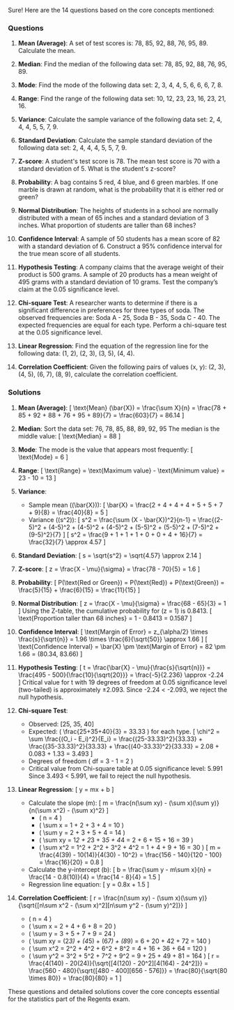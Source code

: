 Sure! Here are the 14 questions based on the core concepts mentioned:

### Questions

1. **Mean (Average)**:
   A set of test scores is: 78, 85, 92, 88, 76, 95, 89. Calculate the mean.

2. **Median**:
   Find the median of the following data set: 78, 85, 92, 88, 76, 95, 89.

3. **Mode**:
   Find the mode of the following data set: 2, 3, 4, 4, 5, 6, 6, 6, 7, 8.

4. **Range**:
   Find the range of the following data set: 10, 12, 23, 23, 16, 23, 21, 16.

5. **Variance**:
   Calculate the sample variance of the following data set: 2, 4, 4, 4, 5, 5, 7, 9.

6. **Standard Deviation**:
   Calculate the sample standard deviation of the following data set: 2, 4, 4, 4, 5, 5, 7, 9.

7. **Z-score**:
   A student's test score is 78. The mean test score is 70 with a standard deviation of 5. What is the student's z-score?

8. **Probability**:
   A bag contains 5 red, 4 blue, and 6 green marbles. If one marble is drawn at random, what is the probability that it is either red or green?

9. **Normal Distribution**:
   The heights of students in a school are normally distributed with a mean of 65 inches and a standard deviation of 3 inches. What proportion of students are taller than 68 inches?

10. **Confidence Interval**:
    A sample of 50 students has a mean score of 82 with a standard deviation of 6. Construct a 95% confidence interval for the true mean score of all students.

11. **Hypothesis Testing**:
    A company claims that the average weight of their product is 500 grams. A sample of 20 products has a mean weight of 495 grams with a standard deviation of 10 grams. Test the company’s claim at the 0.05 significance level.

12. **Chi-square Test**:
    A researcher wants to determine if there is a significant difference in preferences for three types of soda. The observed frequencies are: Soda A - 25, Soda B - 35, Soda C - 40. The expected frequencies are equal for each type. Perform a chi-square test at the 0.05 significance level.

13. **Linear Regression**:
    Find the equation of the regression line for the following data: (1, 2), (2, 3), (3, 5), (4, 4).

14. **Correlation Coefficient**:
    Given the following pairs of values (x, y): (2, 3), (4, 5), (6, 7), (8, 9), calculate the correlation coefficient.

<div style="page-break-after: always"></div>

### Solutions

1. **Mean (Average)**:
   \[
   \text{Mean} (\bar{X}) = \frac{\sum X}{n} = \frac{78 + 85 + 92 + 88 + 76 + 95 + 89}{7} = \frac{603}{7} = 86.14
   \]

2. **Median**:
   Sort the data set: 76, 78, 85, 88, 89, 92, 95
   The median is the middle value:
   \[
   \text{Median} = 88
   \]

3. **Mode**:
   The mode is the value that appears most frequently:
   \[
   \text{Mode} = 6
   \]

4. **Range**:
   \[
   \text{Range} = \text{Maximum value} - \text{Minimum value} = 23 - 10 = 13
   \]

5. **Variance**:
   - Sample mean (\(\bar{X}\)):
     \[
     \bar{X} = \frac{2 + 4 + 4 + 4 + 5 + 5 + 7 + 9}{8} = \frac{40}{8} = 5
     \]
   - Variance (\(s^2\)):
     \[
     s^2 = \frac{\sum (X - \bar{X})^2}{n-1} = \frac{(2-5)^2 + (4-5)^2 + (4-5)^2 + (4-5)^2 + (5-5)^2 + (5-5)^2 + (7-5)^2 + (9-5)^2}{7}
     \]
     \[
     s^2 = \frac{9 + 1 + 1 + 1 + 0 + 0 + 4 + 16}{7} = \frac{32}{7} \approx 4.57
     \]

6. **Standard Deviation**:
   \[
   s = \sqrt{s^2} = \sqrt{4.57} \approx 2.14
   \]

7. **Z-score**:
   \[
   z = \frac{X - \mu}{\sigma} = \frac{78 - 70}{5} = 1.6
   \]

8. **Probability**:
   \[
   P(\text{Red or Green}) = P(\text{Red}) + P(\text{Green}) = \frac{5}{15} + \frac{6}{15} = \frac{11}{15}
   \]

9. **Normal Distribution**:
   \[
   z = \frac{X - \mu}{\sigma} = \frac{68 - 65}{3} = 1
   \]
   Using the Z-table, the cumulative probability for \(z = 1\) is 0.8413.
   \[
   \text{Proportion taller than 68 inches} = 1 - 0.8413 = 0.1587
   \]

10. **Confidence Interval**:
    \[
    \text{Margin of Error} = z_{\alpha/2} \times \frac{s}{\sqrt{n}} = 1.96 \times \frac{6}{\sqrt{50}} \approx 1.66
    \]
    \[
    \text{Confidence Interval} = \bar{X} \pm \text{Margin of Error} = 82 \pm 1.66 = (80.34, 83.66)
    \]

11. **Hypothesis Testing**:
    \[
    t = \frac{\bar{X} - \mu}{\frac{s}{\sqrt{n}}} = \frac{495 - 500}{\frac{10}{\sqrt{20}}} = \frac{-5}{2.236} \approx -2.24
    \]
    Critical value for t with 19 degrees of freedom at 0.05 significance level (two-tailed) is approximately ±2.093.
    Since -2.24 < -2.093, we reject the null hypothesis.

12. **Chi-square Test**:
    - Observed: [25, 35, 40]
    - Expected: \( \frac{25+35+40}{3} = 33.33 \) for each type.
    \[
    \chi^2 = \sum \frac{(O_i - E_i)^2}{E_i} = \frac{(25-33.33)^2}{33.33} + \frac{(35-33.33)^2}{33.33} + \frac{(40-33.33)^2}{33.33} = 2.08 + 0.083 + 1.33 = 3.493
    \]
    - Degrees of freedom \( df = 3 - 1 = 2 \)
    - Critical value from Chi-square table at 0.05 significance level: 5.991
    Since 3.493 < 5.991, we fail to reject the null hypothesis.

13. **Linear Regression**:
    \[
    y = mx + b
    \]
    - Calculate the slope (m):
      \[
      m = \frac{n(\sum xy) - (\sum x)(\sum y)}{n(\sum x^2) - (\sum x)^2}
      \]
      - \( n = 4 \)
      - \( \sum x = 1 + 2 + 3 + 4 = 10 \)
      - \( \sum y = 2 + 3 + 5 + 4 = 14 \)
      - \( \sum xy = 1*2 + 2*3 + 3*5 + 4*4 = 2 + 6 + 15 + 16 = 39 \)
      - \( \sum x^2 = 1^2 + 2^2 + 3^2 + 4^2 = 1 + 4 + 9 + 16 = 30 \)
      \[
      m = \frac{4(39) - 10(14)}{4(30) - 10^2} = \frac{156 - 140}{120 - 100} = \frac{16}{20} = 0.8
      \]
    - Calculate the y-intercept (b):
      \[
      b = \frac{\sum y - m\sum x}{n} = \frac{14 - 0.8(10)}{4} = \frac{14 - 8}{4} = 1.5
      \]
    - Regression line equation:
      \[
      y = 0.8x + 1.5
      \]

14. **Correlation Coefficient**:
    \[
    r = \frac{n(\sum xy) - (\sum x)(\sum y)}{\sqrt{[n\sum x^2 - (\sum x)^2][n\sum y^2 - (\sum y)^2]}}
    \]
    - \( n = 4 \)
    - \( \sum x = 2 + 4 + 6 + 8 = 20 \)
    - \( \sum y = 3 + 5 + 7 + 9 = 24 \)
    - \( \sum xy = (2*3) + (4*5) + (6*7) + (8*9) = 6 + 20 + 42 + 72 = 140 \)
    - \( \sum x^2 = 2^2 + 4^2 + 6^2 + 8^2 = 4 + 16 + 36 + 64 = 120 \)
    - \( \sum y^2 = 3^2 + 5^2 + 7^2 + 9^2 = 9 + 25 + 49 + 81 = 164 \)
    \[
    r = \frac{4(140) - 20(24)}{\sqrt{[4(120) - 20^2][4(164) - 24^2]}} = \frac{560 - 480}{\sqrt{[480 - 400][656 - 576]}} = \frac{80}{\sqrt{80 \times 80}} = \frac{80}{80} = 1
    \]

These questions and detailed solutions cover the core concepts essential for the statistics part of the Regents exam.